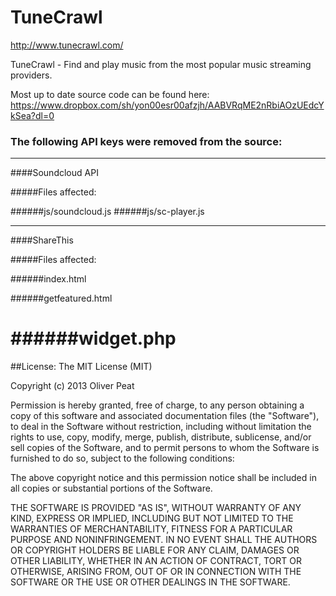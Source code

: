 TuneCrawl
=========

http://www.tunecrawl.com/

TuneCrawl - Find and play music from the most popular music streaming providers.

Most up to date source code can be found here: https://www.dropbox.com/sh/yon00esr00afzjh/AABVRqME2nRbiAOzUEdcYkSea?dl=0

### The following API keys were removed from the source:
-----------------
####Soundcloud API

#####Files affected:

######js/soundcloud.js
######js/sc-player.js
___

####ShareThis

#####Files affected:

######index.html

######getfeatured.html

######widget.php
===
##License:
The MIT License (MIT)

Copyright (c) 2013 Oliver Peat

Permission is hereby granted, free of charge, to any person obtaining a copy of
this software and associated documentation files (the "Software"), to deal in
the Software without restriction, including without limitation the rights to
use, copy, modify, merge, publish, distribute, sublicense, and/or sell copies of
the Software, and to permit persons to whom the Software is furnished to do so,
subject to the following conditions:

The above copyright notice and this permission notice shall be included in all
copies or substantial portions of the Software.

THE SOFTWARE IS PROVIDED "AS IS", WITHOUT WARRANTY OF ANY KIND, EXPRESS OR
IMPLIED, INCLUDING BUT NOT LIMITED TO THE WARRANTIES OF MERCHANTABILITY, FITNESS
FOR A PARTICULAR PURPOSE AND NONINFRINGEMENT. IN NO EVENT SHALL THE AUTHORS OR
COPYRIGHT HOLDERS BE LIABLE FOR ANY CLAIM, DAMAGES OR OTHER LIABILITY, WHETHER
IN AN ACTION OF CONTRACT, TORT OR OTHERWISE, ARISING FROM, OUT OF OR IN
CONNECTION WITH THE SOFTWARE OR THE USE OR OTHER DEALINGS IN THE SOFTWARE.

